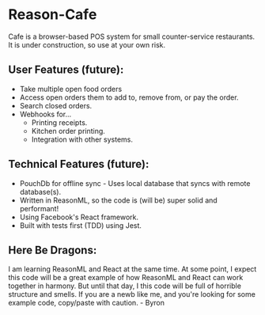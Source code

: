 # Reason-Cafe

Cafe is a browser-based POS system for small counter-service restaurants. It is under construction, so use at your own risk.

## User Features (future):
- Take multiple open food orders
- Access open orders them to add to, remove from, or pay the order.
- Search closed orders.
- Webhooks for...
  - Printing receipts.
  - Kitchen order printing.
  - Integration with other systems.

## Technical Features (future):
- PouchDb for offline sync - Uses local database that syncs with remote database(s).
- Written in ReasonML, so the code is (will be) super solid and performant!
- Using Facebook's React framework.
- Built with tests first (TDD) using Jest.

## Here Be Dragons:
I am learning ReasonML and React at the same time. At some point, I expect this code will be a great example of how ReasonML and React can work together in harmony. But until that day, I this code will be full of horrible structure and smells. If you are a newb like me, and you're looking for some example code, copy/paste with caution. - Byron
